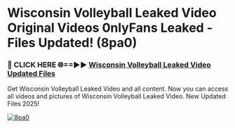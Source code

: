 # Wisconsin Volleyball Leaked Video Original Videos 0nlyFans Leaked - Files Updated! (8pa0)

<h3>🔴 CLICK HERE 🌐==►► <a href="https://tinyurl.com/ms9xzufz" rel="nofollow">Wisconsin Volleyball Leaked Video Updated Files</a></h3>

Get Wisconsin Volleyball Leaked Video and all content. Now you can access all videos and pictures of Wisconsin Volleyball Leaked Video. New Updated Files 2025!

[![8pa0](https://i.imgur.com/PQ7UWWw.gif)](https://tinyurl.com/ms9xzufz)
